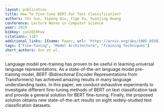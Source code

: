 ```yaml
---
layout: publication
title: How To Fine-tune BERT For Text Classification?
authors: Chi Sun, Xipeng Qiu, Yige Xu, Xuanjing Huang
conference: Lecture Notes in Computer Science
year: 2019
bibkey: sun2019how
citations: 1187
additional_links: [{name: Paper, url: 'https://arxiv.org/abs/1905.05583'}]
tags: ["Fine-Tuning", "Model Architecture", "Training Techniques"]
short_authors: Sun et al.
---
```

Language model pre-training has proven to be useful in learning universal
language representations. As a state-of-the-art language model pre-training
model, BERT (Bidirectional Encoder Representations from Transformers) has
achieved amazing results in many language understanding tasks. In this paper,
we conduct exhaustive experiments to investigate different fine-tuning methods
of BERT on text classification task and provide a general solution for BERT
fine-tuning. Finally, the proposed solution obtains new state-of-the-art
results on eight widely-studied text classification datasets.